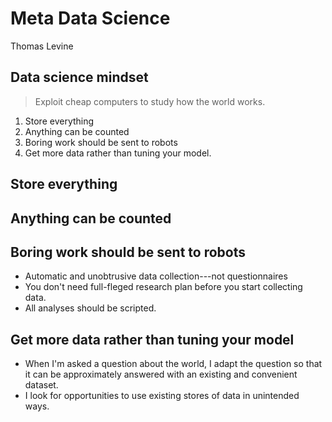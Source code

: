 Meta Data Science
==================
Thomas Levine


## Data science mindset
<!--
-->
> Exploit cheap computers to study how the world works.

1. Store everything
2. Anything can be counted
3. Boring work should be sent to robots
4. Get more data rather than tuning your model.


## Store everything
<!--
Storage is cheap, so you should store everything that is easy to collect.
Store it in the most raw form that is convenient, and don't worry very
much about how or even whether you're going to analyze it.
-->

## Anything can be counted
<!--
-->

## Boring work should be sent to robots
<!--
-->

* Automatic and unobtrusive data collection---not questionnaires
* You don't need full-fleged research plan before you start collecting data.
* All analyses should be scripted.

## Get more data rather than tuning your model

* When I'm asked a question about the world, I adapt the question so that it can
    be approximately answered with an existing and convenient dataset.
* I look for opportunities to use existing stores of data in unintended ways.

